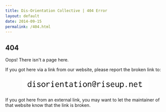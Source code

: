 ```yaml
---
title: Dis-Orientation Collective | 404 Error
layout: default
date: 2014-09-15
permalink: /404.html
---
```


## 404

Oops! There isn't a page here.

If you got here via a link from our website, please report the broken link to:

<p><img src="/images/contact.gif" width="400" alt="contact" style="display: block;margin-left: auto;margin-right: auto;" /></p>

If you got here from an external link, you may want to let the maintainer of that website know that the link is broken.